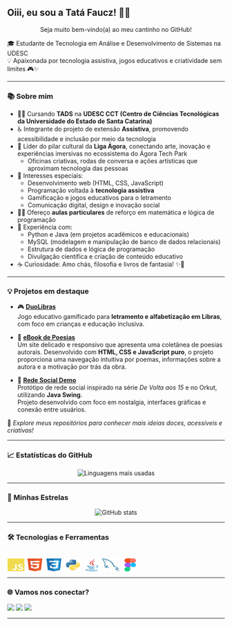 ## Oiii, eu sou a Tatá Faucz! 🚀🍓

<p align="center">
  Seja muito bem-vindo(a) ao meu cantinho no GitHub!<br>
  
🎓 Estudante de Tecnologia em Análise e Desenvolvimento de Sistemas na UDESC  
💡 Apaixonada por tecnologia assistiva, jogos educativos e criatividade sem limites 🎮✨
</p>

---

### 📚 Sobre mim

- 👩‍💻 Cursando **TADS** na **UDESC CCT (Centro de Ciências Tecnológicas da Universidade do Estado de Santa Catarina)**
- ♿ Integrante do projeto de extensão **Assistiva**, promovendo acessibilidade e inclusão por meio da tecnologia
- 🎨 Líder do pilar cultural da **Liga Ágora**, conectando arte, inovação e experiências imersivas no ecossistema do Ágora Tech Park  
  - Oficinas criativas, rodas de conversa e ações artísticas que aproximam tecnologia das pessoas
- 🧠 Interesses especiais:
  - Desenvolvimento web (HTML, CSS, JavaScript)
  - Programação voltada à **tecnologia assistiva**
  - Gamificação e jogos educativos para o letramento
  - Comunicação digital, design e inovação social
- 👩‍🏫 Ofereço **aulas particulares** de reforço em matemática e lógica de programação
- 📌 Experiência com:
  - Python e Java (em projetos acadêmicos e educacionais)
  - MySQL (modelagem e manipulação de banco de dados relacionais)
  - Estrutura de dados e lógica de programação
  - Divulgação científica e criação de conteúdo educativo
- ☕ Curiosidade: Amo chás, filosofia e livros de fantasia! ✨📖

---

### 💡 Projetos em destaque

- 🎮 [**DuoLibras**](https://tatafaucz.github.io/duolibras/)  
  Jogo educativo gamificado para **letramento e alfabetização em Libras**, com foco em crianças e educação inclusiva.

- 📖 [**eBook de Poesias**](https://tatafaucz.github.io/livro_poesia/)  
  Um site delicado e responsivo que apresenta uma coletânea de poesias autorais. Desenvolvido com **HTML, CSS e JavaScript puro**, o projeto proporciona uma navegação intuitiva por poemas, informações sobre a autora e a motivação por trás da obra.

- 🧩 [**Rede Social Demo**](https://github.com/tataFaucz/Projeto-Rede-Social)  
  Protótipo de rede social inspirado na série *De Volta aos 15* e no Orkut, utilizando **Java Swing**.  
  Projeto desenvolvido com foco em nostalgia, interfaces gráficas e conexão entre usuários.

🔎 *Explore meus repositórios para conhecer mais ideias doces, acessíveis e criativas!*

---

### 📈 Estatísticas do GitHub

<p align="center">
  <img src="https://github-readme-stats.vercel.app/api/top-langs/?username=tataFaucz&layout=compact&theme=tokyonight" alt="Linguagens mais usadas" />
</p>

---

### 💫 Minhas Estrelas

<p align="center">
  <img src="https://github-readme-stats.vercel.app/api?username=tataFaucz&show_icons=true&theme=tokyonight" alt="GitHub stats" />
</p>

---

### 🛠️ Tecnologias e Ferramentas

<div style="display: inline_block"><br>
  <img align="center" alt="Tatá-Js" height="30" width="40" src="https://raw.githubusercontent.com/devicons/devicon/master/icons/javascript/javascript-plain.svg">
  <img align="center" alt="Tatá-HTML" height="30" width="40" src="https://raw.githubusercontent.com/devicons/devicon/master/icons/html5/html5-original.svg">
  <img align="center" alt="Tatá-CSS" height="30" width="40" src="https://raw.githubusercontent.com/devicons/devicon/master/icons/css3/css3-original.svg">
  <img align="center" alt="Tatá-Python" height="30" width="40" src="https://raw.githubusercontent.com/devicons/devicon/master/icons/python/python-original.svg">
  <img align="center" alt="Tatá-Java" height="30" width="40" src="https://raw.githubusercontent.com/devicons/devicon/master/icons/java/java-original.svg">
  <img align="center" alt="Tatá-MySQL" height="30" width="40" src="https://raw.githubusercontent.com/devicons/devicon/master/icons/mysql/mysql-original.svg">
  <img align="center" alt="Tatá-Figma" height="30" width="40" src="https://raw.githubusercontent.com/devicons/devicon/master/icons/figma/figma-original.svg">
</div>

---

### 🌐 Vamos nos conectar?

<div> 
  <a href="https://instagram.com/tata.faucz" target="_blank"><img src="https://img.shields.io/badge/-Instagram-%23E4405F?style=for-the-badge&logo=instagram&logoColor=white"></a>
  <a href="mailto:thais.faucz@gmail.com"><img src="https://img.shields.io/badge/-Gmail-%23333?style=for-the-badge&logo=gmail&logoColor=white"></a>
  <a href="https://www.linkedin.com/in/thais-faucz-jasse-9136a027b/" target="_blank"><img src="https://img.shields.io/badge/-LinkedIn-%230077B5?style=for-the-badge&logo=linkedin&logoColor=white"></a> 
</div>

---

<!--
✨ Este repositório é um reflexo da minha trajetória como estudante, criadora e futura desenvolvedora de impacto.  
Aqui compartilho conhecimento, projetos acessíveis e o desejo de transformar o mundo com empatia e tecnologia! ✨
-->
